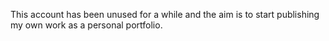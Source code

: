 This account has been unused for a while and the aim is to start publishing my own work as a personal portfolio.
